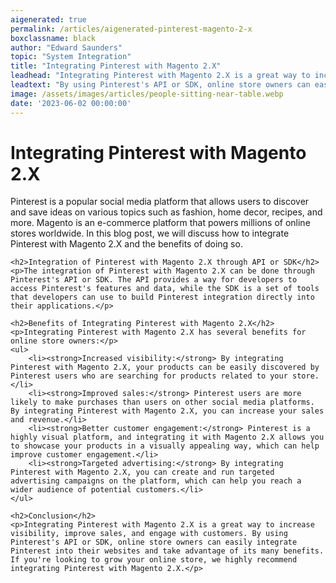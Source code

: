 ```yaml
---
aigenerated: true
permalink: /articles/aigenerated-pinterest-magento-2-x
boxclassname: black
author: "Edward Saunders"
topic: "System Integration"
title: "Integrating Pinterest with Magento 2.X"
leadhead: "Integrating Pinterest with Magento 2.X is a great way to increase visibility, improve sales, and engage with customers"
leadtext: "By using Pinterest's API or SDK, online store owners can easily integrate Pinterest into their websites and take advantage of its many benefits. If you're looking to grow your online store, we highly recommend integrating Pinterest with Magento 2.X."
image: /assets/images/articles/people-sitting-near-table.webp
date: '2023-06-02 00:00:00'
---
```

<div class="arttext">	<h1>Integrating Pinterest with Magento 2.X</h1>
	<p>Pinterest is a popular social media platform that allows users to discover and save ideas on various topics such as fashion, home decor, recipes, and more. Magento is an e-commerce platform that powers millions of online stores worldwide. In this blog post, we will discuss how to integrate Pinterest with Magento 2.X and the benefits of doing so.</p>

	<h2>Integration of Pinterest with Magento 2.X through API or SDK</h2>
	<p>The integration of Pinterest with Magento 2.X can be done through Pinterest's API or SDK. The API provides a way for developers to access Pinterest's features and data, while the SDK is a set of tools that developers can use to build Pinterest integration directly into their applications.</p>

	<h2>Benefits of Integrating Pinterest with Magento 2.X</h2>
	<p>Integrating Pinterest with Magento 2.X has several benefits for online store owners:</p>
	<ul>
		<li><strong>Increased visibility:</strong> By integrating Pinterest with Magento 2.X, your products can be easily discovered by Pinterest users who are searching for products related to your store.</li>
		<li><strong>Improved sales:</strong> Pinterest users are more likely to make purchases than users on other social media platforms. By integrating Pinterest with Magento 2.X, you can increase your sales and revenue.</li>
		<li><strong>Better customer engagement:</strong> Pinterest is a highly visual platform, and integrating it with Magento 2.X allows you to showcase your products in a visually appealing way, which can help improve customer engagement.</li>
		<li><strong>Targeted advertising:</strong> By integrating Pinterest with Magento 2.X, you can create and run targeted advertising campaigns on the platform, which can help you reach a wider audience of potential customers.</li>
	</ul>

	<h2>Conclusion</h2>
	<p>Integrating Pinterest with Magento 2.X is a great way to increase visibility, improve sales, and engage with customers. By using Pinterest's API or SDK, online store owners can easily integrate Pinterest into their websites and take advantage of its many benefits. If you're looking to grow your online store, we highly recommend integrating Pinterest with Magento 2.X.</p>
</div>